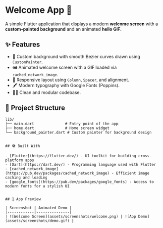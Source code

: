 # Welcome App 🎉

A simple Flutter application that displays a modern **welcome screen** with a **custom-painted background** and an animated **hello GIF**.  


## ✨ Features

- 🎨 Custom background with smooth Bezier curves drawn using `CustomPainter`.
- 🖼️ Animated welcome screen with a GIF loaded via `cached_network_image`.
- 📱 Responsive layout using `Column`, `Spacer`, and alignment.
- 🖋️ Modern typography with Google Fonts (Poppins).
- 🧑‍💻 Clean and modular codebase.


## 📂 Project Structure

```plaintext
lib/
├── main.dart              # Entry point of the app
├── home.dart              # Home screen widget
└── background_painter.dart # Custom painter for background design


## 🛠️ Built With

- [Flutter](https://flutter.dev/) - UI toolkit for building cross-platform apps  
- [Dart](https://dart.dev/) - Programming language used with Flutter  
- [cached_network_image](https://pub.dev/packages/cached_network_image) - Efficient image caching and loading  
- [google_fonts](https://pub.dev/packages/google_fonts) - Access to modern fonts for a stylish UI  


## 📸 App Preview

| Screenshot | Animated Demo |
|------------|---------------|
| ![Welcome Screen](assets/screenshots/welcome.png) | ![App Demo](assets/screenshots/demo.gif) |
